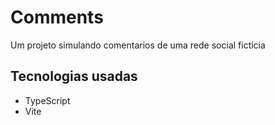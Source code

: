 # Comments

Um projeto simulando comentarios de uma rede social ficticia

## Tecnologias usadas
- TypeScript
- Vite
